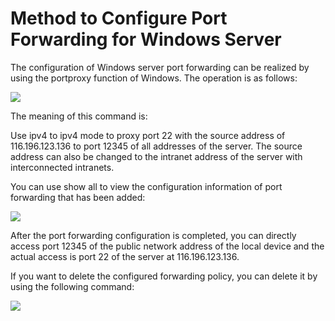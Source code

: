 # Method to Configure Port Forwarding for Windows Server
The configuration of Windows server port forwarding can be realized by using the portproxy function of Windows. The operation is as follows:

![](https://github.com/jdcloudcom/cn/blob/edit/image/Elastic-Compute/Virtual-Machine/Windows/Windows%E6%9C%8D%E5%8A%A1%E5%99%A8%E9%85%8D%E7%BD%AE%E7%AB%AF%E5%8F%A3%E8%BD%AC%E5%8F%91%E7%9A%84%E6%96%B9%E6%B3%9501.png)

The meaning of this command is:

Use ipv4 to ipv4 mode to proxy port 22 with the source address of 116.196.123.136 to port 12345 of all addresses of the server. The source address can also be changed to the intranet address of the server with interconnected intranets.

You can use show all to view the configuration information of port forwarding that has been added:

![](https://github.com/jdcloudcom/cn/blob/edit/image/Elastic-Compute/Virtual-Machine/Windows/Windows%E6%9C%8D%E5%8A%A1%E5%99%A8%E9%85%8D%E7%BD%AE%E7%AB%AF%E5%8F%A3%E8%BD%AC%E5%8F%91%E7%9A%84%E6%96%B9%E6%B3%9502.png)

After the port forwarding configuration is completed, you can directly access port 12345 of the public network address of the local device and the actual access is port 22 of the server at 116.196.123.136.



If you want to delete the configured forwarding policy, you can delete it by using the following command:

![](https://github.com/jdcloudcom/cn/blob/edit/image/Elastic-Compute/Virtual-Machine/Windows/Windows%E6%9C%8D%E5%8A%A1%E5%99%A8%E9%85%8D%E7%BD%AE%E7%AB%AF%E5%8F%A3%E8%BD%AC%E5%8F%91%E7%9A%84%E6%96%B9%E6%B3%9503.png)
